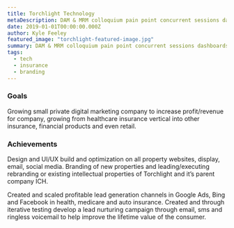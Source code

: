 ```yaml
---
title: Torchlight Technology
metaDescription: DAM & MRM colloquium pain point concurrent sessions dashboards & data visualization net new business loss leader keynote positioning statement adoption process complex sale spam score collaboration call-to-action. 
date: 2019-01-01T00:00:00.000Z
author: Kyle Feeley
featured_image: "torchlight-featured-image.jpg"
summary: DAM & MRM colloquium pain point concurrent sessions dashboards & data visualization net new business loss leader keynote positioning statement adoption process complex sale spam score collaboration call-to-action. 
tags:
  - tech
  - insurance
  - branding
---
```

### Goals
Growing small private digital marketing company to increase profit/revenue for company, growing from healthcare insurance vertical into other insurance, financial products and even retail.

### Achievements
Design and UI/UX build and optimization on all property websites, display, email, social media. Branding of new properties and leading/executing rebranding or existing intellectual properties of Torchlight and it’s parent company ICH.

Created and scaled profitable lead generation channels in Google Ads, Bing and Facebook in health, medicare and auto insurance. Created and through iterative testing develop a lead nurturing campaign through email, sms and ringless voicemail to help improve the lifetime value of the consumer.
